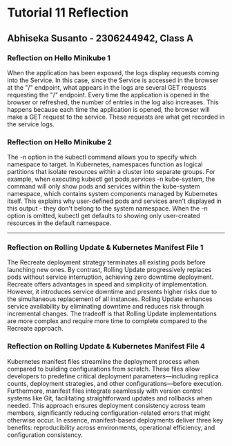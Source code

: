 # Tutorial 11 Reflection

## Abhiseka Susanto - 2306244942, Class A

### Reflection on Hello Minikube 1 

When the application has been exposed, the logs display requests coming into the Service. In this case, since the Service is accessed in the browser at the "/" endpoint, what appears in the logs are several GET requests requesting the "/" endpoint. Every time the application is opened in the browser or refreshed, the number of entries in the log also increases. This happens because each time the application is opened, the browser will make a GET request to the service. These requests are what get recorded in the service logs.

### Reflection on Hello Minikube 2

The -n option in the kubectl command allows you to specify which namespace to target. In Kubernetes, namespaces function as logical partitions that isolate resources within a cluster into separate groups. For example, when executing kubectl get pods,services -n kube-system, the command will only show pods and services within the kube-system namespace, which contains system components managed by Kubernetes itself. This explains why user-defined pods and services aren't displayed in this output - they don't belong to the system namespace. When the -n option is omitted, kubectl get defaults to showing only user-created resources in the default namespace.

---

### Reflection on Rolling Update & Kubernetes Manifest File 1

The Recreate deployment strategy terminates all existing pods before launching new ones. By contrast, Rolling Update progressively replaces pods without service interruption, achieving zero downtime deployment. Recreate offers advantages in speed and simplicity of implementation. However, it introduces service downtime and presents higher risks due to the simultaneous replacement of all instances. Rolling Update enhances service availability by eliminating downtime and reduces risk through incremental changes. The tradeoff is that Rolling Update implementations are more complex and require more time to complete compared to the Recreate approach.

### Reflection on Rolling Update & Kubernetes Manifest File 4

Kubernetes manifest files streamline the deployment process when compared to building configurations from scratch. These files allow developers to predefine critical deployment parameters—including replica counts, deployment strategies, and other configurations—before execution. Furthermore, manifest files integrate seamlessly with version control systems like Git, facilitating straightforward updates and rollbacks when needed. This approach ensures deployment consistency across team members, significantly reducing configuration-related errors that might otherwise occur. In essence, manifest-based deployments deliver three key benefits: reproducibility across environments, operational efficiency, and configuration consistency.
